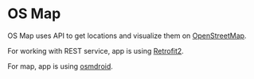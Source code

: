 # OS Map

OS Map uses API to get locations and visualize them on [OpenStreetMap](https://www.openstreetmap.org/).

For working with REST service, app is using [Retrofit2](https://square.github.io/retrofit/).

For map, app is using [osmdroid](https://github.com/osmdroid/osmdroid).
